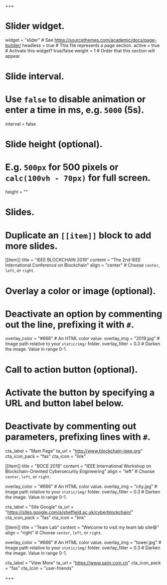 +++
# Slider widget.
widget = "slider"  # See https://sourcethemes.com/academic/docs/page-builder/
headless = true  # This file represents a page section.
active = true  # Activate this widget? true/false
weight = 1  # Order that this section will appear.

# Slide interval.
# Use `false` to disable animation or enter a time in ms, e.g. `5000` (5s).
interval = false

# Slide height (optional).
# E.g. `500px` for 500 pixels or `calc(100vh - 70px)` for full screen.
height = ""

# Slides.
# Duplicate an `[[item]]` block to add more slides.

[[item]]
  title = "IEEE BLOCKCHAIN 2019"
  content = "The 2nd IEEE International Conference on Blockchain"
  align = "center"  # Choose `center`, `left`, or `right`.

  # Overlay a color or image (optional).
  #   Deactivate an option by commenting out the line, prefixing it with `#`.
  overlay_color = "#666"  # An HTML color value.
  overlay_img = "2019.jpg"  # Image path relative to your `static/img/` folder.
  overlay_filter = 0.3 # Darken the image. Value in range 0-1.

  # Call to action button (optional).
  #   Activate the button by specifying a URL and button label below.
  #   Deactivate by commenting out parameters, prefixing lines with `#`.
  cta_label = "Main Page"
  ta_url = "http://www.blockchain-ieee.org"
  cta_icon_pack = "fas"
  cta_icon = "link"

[[item]]
  title = "BOCE 2018"
  content = "IEEE International Workshop on Blockchain-Oriented Cybersecurity Engineering"
  align = "left"  # Choose `center`, `left`, or `right`.


  overlay_color = "#666"  # An HTML color value.
  overlay_img = "city.jpg"  # Image path relative to your `static/img/` folder.
  overlay_filter = 0.3 # Darken the image. Value in range 0-1.


  cta_label = "Site Google"
  ta_url = "https://sites.google.com/a/sheffield.ac.uk/cyberblockchain/"
  cta_icon_pack = "fas"
  cta_icon = "link"

[[item]]
  title = "Team Lab"
  content = "Welcome to visit my team lab site:smile:"
  align = "right"  # Choose `center`, `left`, or `right`.

  overlay_color = "#666"  # An HTML color value.
  overlay_img = "tower.jpg"  # Image path relative to your `static/img/` folder.
  overlay_filter = 0.3 # Darken the image. Value in range 0-1.

  cta_label = "View More"
  ta_url = "https://www.saiin.com.cn"
  cta_icon_pack = "fas"
  cta_icon = "user-friends"

+++
